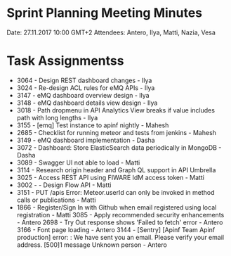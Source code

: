# Sprint Planning Meeting Minutes
Date: 27.11.2017 10:00 GMT+2
Attendees: Antero, Ilya, Matti, Nazia, Vesa

# Task Assignmentss
* 3064 - Design REST dashboard changes - Ilya
* 3024 - Re-design ACL rules for eMQ APIs - Ilya
* 3147 - eMQ dashboard overview design - Ilya
* 3148 - eMQ dashboard details view design - Ilya
* 3018 - Path dropmenu in API Analytics View breaks if value includes path with long lengths - Ilya
* 3155 - [emq] Test instance to apinf nightly - Mahesh
* 2685 - Checklist for running meteor and tests from jenkins - Mahesh
* 3149 - eMQ dashboard implementation - Dasha
* 3072 - Dashboard: Store ElasticSearch data periodically in MongoDB - Dasha
* 3089 - Swagger UI not able to load - Matti
* 3114 - Research origin header and Graph QL support in API Umbrella
* 3025 - Access REST API using FIWARE IdM access token - Matti
* 3002 - - Design Flow API - Matti
* 3151 - PUT /apis Error: Meteor.userId can only be invoked in method calls or publications - Matti 
* 1866 - Register/Sign In with Github when email registered using local registration - Matti
3085 - Apply recommended security enhancements - Antero
2698 - Try Out response shows 'Failed to fetch' error - Antero
3166 - Font page loading - Antero
3144 - [Sentry] [Apinf Team Apinf production] error: : We have sent you an email. Please verify your email address. 
[500]1 message Unknown person - Antero
